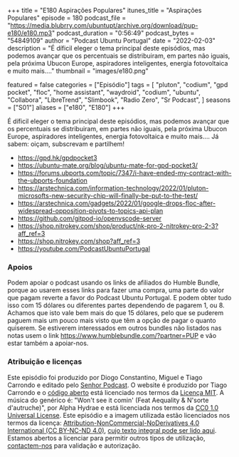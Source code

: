 +++
title = "E180 Aspirações Populares"
itunes_title = "Aspirações Populares"
episode = 180
podcast_file = "https://media.blubrry.com/ubuntupt/archive.org/download/pup-e180/e180.mp3"
podcast_duration = "0:56:49"
podcast_bytes = "54849109"
author = "Podcast Ubuntu Portugal"
date = "2022-02-03"
description = "É díficil eleger o tema principal deste episódios, mas podemos avançar que os percentuais se distribuiram, em partes não iguais, pela próxima Ubucon Europe, aspiradores inteligentes, energia fotovoltaica e muito mais…."
thumbnail = "images/e180.png"

featured = false
categories = ["Episódio"]
tags = [
  "pluton",
  "codium",
  "gpd pocket",
  "floc",
  "home assistant",
  "waydroid",
  "codium",
  "ubuntu",
  "Collabora",
  "LibreTrend",
  "Slimbook",
  "Radio Zero",
  "Sr Podcast",
]
seasons = ["S01"]
aliases = ["e180", "E180"]
+++

É díficil eleger o tema principal deste episódios, mas podemos avançar que os percentuais se distribuiram, em partes não iguais, pela próxima Ubucon Europe, aspiradores inteligentes, energia fotovoltaica e muito mais….
Já sabem: oiçam, subscrevam e partilhem!

* https://gpd.hk/gpdpocket3
* https://ubuntu-mate.org/blog/ubuntu-mate-for-gpd-pocket3/
* https://forums.ubports.com/topic/7347/i-have-ended-my-contract-with-the-ubports-foundation
* https://arstechnica.com/information-technology/2022/01/pluton-microsofts-new-security-chip-will-finally-be-put-to-the-test/
* https://arstechnica.com/gadgets/2022/01/google-drops-floc-after-widespread-opposition-pivots-to-topics-api-plan
* https://github.com/gitpod-io/openvscode-server
* https://shop.nitrokey.com/shop/product/nk-pro-2-nitrokey-pro-2-3?aff_ref=3
* https://shop.nitrokey.com/shop?aff_ref=3
* https://youtube.com/PodcastUbuntuPortugal


### Apoios
Podem apoiar o podcast usando os links de afiliados do Humble Bundle, porque ao usarem esses links para fazer uma compra, uma parte do valor que pagam reverte a favor do Podcast Ubuntu Portugal.
E podem obter tudo isso com 15 dólares ou diferentes partes dependendo de pagarem 1, ou 8.
Achamos que isto vale bem mais do que 15 dólares, pelo que se puderem paguem mais um pouco mais visto que têm a opção de pagar o quanto quiserem.
Se estiverem interessados em outros bundles não listados nas notas usem o link https://www.humblebundle.com/?partner=PUP e vão estar também a apoiar-nos.

### Atribuição e licenças
Este episódio foi produzido por Diogo Constantino, Miguel e Tiago Carrondo e editado pelo [Senhor Podcast](https://senhorpodcast.pt/).
O website é produzido por Tiago Carrondo e o [código aberto](https://gitlab.com/podcastubuntuportugal/website) está licenciado nos termos da [Licença MIT](https://gitlab.com/podcastubuntuportugal/website/main/LICENSE).
A música do genérico é: "Won't see it comin' (Feat Aequality & N'sorte d'autruche)", por Alpha Hydrae e está licenciada nos termos da [CC0 1.0 Universal License](https://creativecommons.org/publicdomain/zero/1.0/).
Este episódio e a imagem utilizada estão licenciados nos termos da licença: [Attribution-NonCommercial-NoDerivatives 4.0 International (CC BY-NC-ND 4.0)](https://creativecommons.org/licenses/by-nc-nd/4.0/), [cujo texto integral pode ser lido aqui](https://creativecommons.org/licenses/by-nc-nd/4.0/legalcode). Estamos abertos a licenciar para permitir outros tipos de utilização, [contactem-nos](https://podcastubuntuportugal.org/contactos) para validação e autorização.


